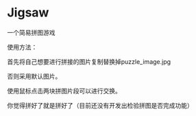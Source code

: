 # Jigsaw
 一个简易拼图游戏

使用方法：

首先将自己想要进行拼接的图片复制替换掉puzzle_image.jpg

否则采用默认图片。

使用鼠标点击两块拼图片段可以进行交换。

你觉得拼好了就是拼好了（目前还没有开发出检验拼图是否完成功能）
